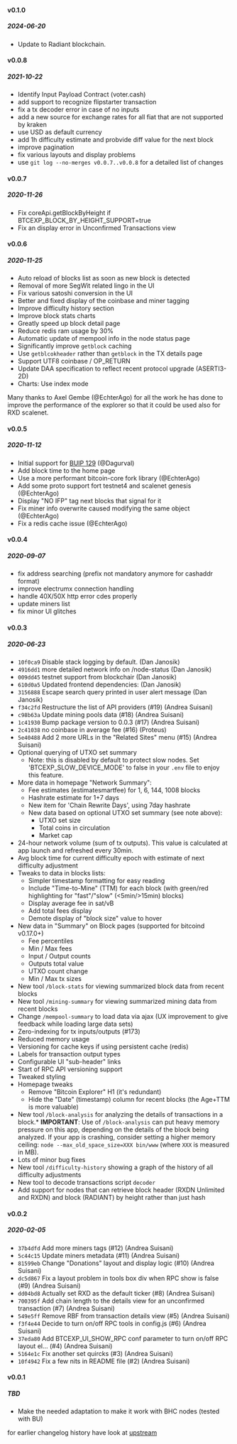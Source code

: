 #### v0.1.0
##### 2024-06-20

- Update to Radiant blockchain.

#### v0.0.8
##### 2021-10-22

- Identify Input Payload Contract (voter.cash)
- add support to recognize flipstarter transaction
- fix a tx decoder error in case of no inputs
- add a new source for exchange rates for all fiat that are not supported by kraken
- use USD as default currency
- add 1h difficulty estimate and probvide diff value for the next block
- improve pagination
- fix various layouts and display problems
- use `git log --no-merges v0.0.7..v0.0.8` for a detailed list of changes

#### v0.0.7
##### 2020-11-26

- Fix coreApi.getBlockByHeight if BTCEXP_BLOCK_BY_HEIGHT_SUPPORT=true
- Fix an display error in Unconfirmed Transactions view


#### v0.0.6
##### 2020-11-25

- Auto reload of blocks list as soon as new block is detected
- Removal of more SegWit related lingo in the UI
- Fix various satoshi conversion in the UI
- Better and fixed display of the coinbase and miner tagging
- Improve difficulty history section
- Improve block stats charts
- Greatly speed up block detail page
- Reduce redis ram usage by 30%
- Automatic update of mempool info in the node status page
- Significantly improve `getblock` caching
- Use `getblcokheader` rather than `getblock` in the TX details page
- Support UTF8 coinbase / OP_RETURN
- Update DAA specification to reflect recent protocol upgrade (ASERTI3-2D)
- Charts: Use index mode

Many thanks to Axel Gembe (@EchterAgo) for all the work he has done to improve
the performance of the explorer so that it could be used also for RXD scalenet.

#### v0.0.5
##### 2020-11-12

- Initial support for [BUIP 129](https://gitlab.com/bitcoinunlimited/BUIP/-/blob/master/129.md) (@Dagurval)
- Add block time to the home page
- Use a more performant  bitcoin-core fork library (@EchterAgo)
- Add some proto support fort testnet4 and scalenet genesis (@EchterAgo)
- Display "NO IFP" tag next blocks that signal for it
- Fix miner info overwrite caused modifying the same object (@EchterAgo)
- Fix a redis cache issue (@EchterAgo)

#### v0.0.4
##### 2020-09-07

- fix address searching (prefix not mandatory anymore for cashaddr format)
- improve electrumx connection handling
- handle 40X/50X http error cdes properly
- update miners list
- fix minor UI glitches

#### v0.0.3
##### 2020-06-23

- `10f0ca9` Disable stack logging by default. (Dan Janosik)
- `4916dd1` more detailed network info on /node-status (Dan Janosik)
- `009dd45` testnet support from blockchair (Dan Janosik)
- `610d0a5` Updated frontend dependencies: (Dan Janosik)
- `3156888` Escape search query printed in user alert message (Dan Janosik)
- `f34c2fd` Restructure the list of API providers  (#19) (Andrea Suisani)
- `c98b63a` Update mining pools data (#18) (Andrea Suisani)
- `1c41930` Bump package version to 0.0.3 (#17) (Andrea Suisani)
- `2c41038` no coinbase in average fee (#16) (Proteus)
- `5e40488` Add 2 more URLs in the "Related Sites" menu (#15) (Andrea Suisani)
- Optional querying of UTXO set summary
    * Note: this is disabled by default to protect slow nodes. Set 'BTCEXP_SLOW_DEVICE_MODE' to false in your `.env` file to enjoy this feature.
- More data in homepage "Network Summary":
    * Fee estimates (estimatesmartfee) for 1, 6, 144, 1008 blocks
    * Hashrate estimate for 1+7 days
    * New item for 'Chain Rewrite Days', using 7day hashrate
    * New data based on optional UTXO set summary (see note above):
        * UTXO set size
        * Total coins in circulation
        * Market cap
- 24-hour network volume (sum of tx outputs). This value is calculated at app launch and refreshed every 30min.
- Avg block time for current difficulty epoch with estimate of next difficulty adjustment
- Tweaks to data in blocks lists:
    * Simpler timestamp formatting for easy reading
    * Include "Time-to-Mine" (TTM) for each block (with green/red highlighting for "fast"/"slow" (<5min/>15min) blocks)
    * Display average fee in sat/vB
    * Add total fees display
    * Demote display of "block size" value to hover
- New data in "Summary" on Block pages (supported for bitcoind v0.17.0+)
    * Fee percentiles
    * Min / Max fees
    * Input / Output counts
    * Outputs total value
    * UTXO count change
    * Min / Max tx sizes
- New tool `/block-stats` for viewing summarized block data from recent blocks
- New tool `/mining-summary` for viewing summarized mining data from recent blocks
- Change `/mempool-summary` to load data via ajax (UX improvement to give feedback while loading large data sets)
- Zero-indexing for tx inputs/outputs (#173)
- Reduced memory usage
- Versioning for cache keys if using persistent cache (redis)
- Labels for transaction output types
- Configurable UI "sub-header" links
- Start of RPC API versioning support
- Tweaked styling
- Homepage tweaks
    * Remove "Bitcoin Explorer" H1 (it's redundant)
    * Hide the "Date" (timestamp) column for recent blocks (the Age+TTM is more valuable)
- New tool `/block-analysis` for analyzing the details of transactions in a block.* **IMPORTANT**: Use of `/block-analysis` can put heavy memory pressure on this app, depending on the details of the block being analyzed. If your app is crashing, consider setting a higher memory ceiling: `node --max_old_space_size=XXX bin/www` (where `XXX` is measured in MB).
- Lots of minor bug fixes
- New tool `/difficulty-history` showing a graph of the history of all difficulty adjustments
- New tool to decode transactions script `decoder`
- Add support for nodes that can retrieve block header (RXDN Unlimited and RXDN) and block (RADIANT) by height rather than just hash

#### v0.0.2
##### 2020-02-05

- `37b4dfd` Add more miners tags (#12) (Andrea Suisani)
- `5c44c15` Update miners metadata (#11) (Andrea Suisani)
- `81599eb` Change "Donations" layout and display logic (#10) (Andrea Suisani)
- `dc5d867` Fix a layout problem in tools box div when RPC show is false (#9) (Andrea Suisani)
- `dd04bd8` Actually set RXD as the default ticker (#8) (Andrea Suisani)
- `700395f` Add chain length to the details view for an unconfirmed transaction (#7) (Andrea Suisani)
- `549e5ff` Remove RBF from transaction details view (#5) (Andrea Suisani)
- `f3f4e44` Decide to turn on/off RPC tools in config.js (#6) (Andrea Suisani)
- `37eda80` Add BTCEXP_UI_SHOW_RPC conf parameter to turn on/off RPC layout el… (#4) (Andrea Suisani)
- `5164e1c` Fix another set quircks (#3) (Andrea Suisani)
- `10f4942` Fix a few nits in README file (#2) (Andrea Suisani)

#### v0.0.1
##### TBD

* Make the needed adaptation to make it work with BHC nodes (tested with BU)

for earlier changelog history have look at [upstream](github.com/janoside/btc-rpc-explorer)
